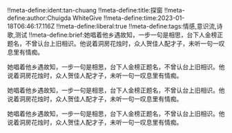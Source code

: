 !!meta-define:ident:tan-chuang
!!meta-define:title:探窗
!!meta-define:author:Chuigda WhiteGive
!!meta-define:time:2023-01-18T06:46:17.116Z
!!meta-define:liberal:true
!!meta-define:tags:情感,意识流,诗歌,测试
!!meta-define:brief:她唱着他乡遇故知，一步一句是相思，台下人金榜正题名，不曾认台上旧相识。他说着洞房花烛时，众人贺佳人配才子，未听一句一叹息里有情痴。

她唱着他乡遇故知，一步一句是相思，台下人金榜正题名，不曾认台上旧相识。他说着洞房花烛时，众人贺佳人配才子，未听一句一叹息里有情痴。

她唱着他乡遇故知，一步一句是相思，台下人金榜正题名，不曾认台上旧相识。他说着洞房花烛时，众人贺佳人配才子，未听一句一叹息里有情痴。

她唱着他乡遇故知，一步一句是相思，台下人金榜正题名，不曾认台上旧相识。他说着洞房花烛时，众人贺佳人配才子，未听一句一叹息里有情痴。